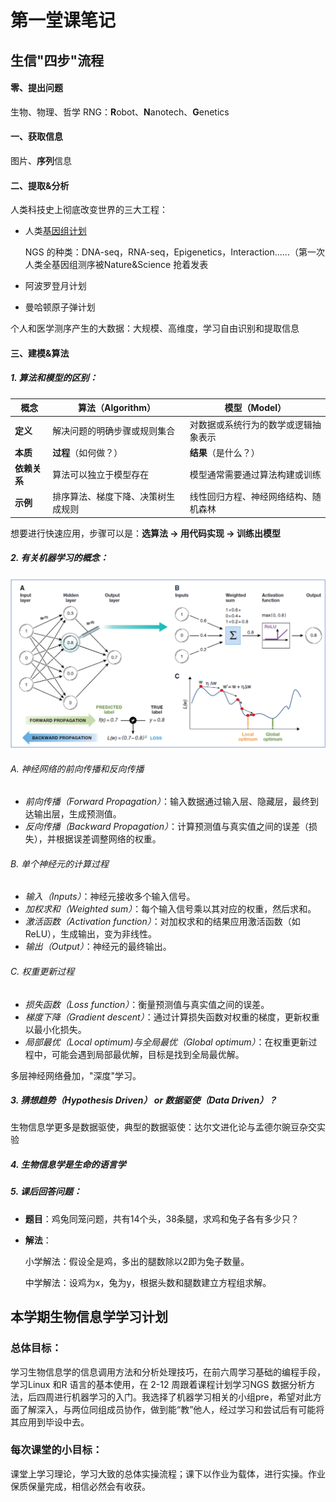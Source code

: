 # 第一堂课笔记

## 生信"四步"流程

#### **零、提出问题**       

生物、物理、哲学    RNG：**R**obot、**N**anotech、**G**enetics

#### **一、获取信息**

图片、**序列**信息

#### **二、提取&分析**

人类科技史上彻底改变世界的三大工程：

- 人类<u>基因组计划</u>

  NGS 的种类：DNA-seq，RNA-seq，Epigenetics，Interaction......（第一次人类全基因组测序被Nature&Science 抢着发表

- 阿波罗登月计划

- 曼哈顿原子弹计划

个人和医学测序产生的大数据：大规模、高维度，学习自由识别和提取信息

#### 三、建模&算法

##### 1. 算法和模型的区别：

| **概念**     | 算法（Algorithm）                  | 模型（Model）                        |
| ------------ | ---------------------------------- | ------------------------------------ |
| **定义**     | 解决问题的明确步骤或规则集合       | 对数据或系统行为的数学或逻辑抽象表示 |
| **本质**     | **过程**（如何做？）               | **结果**（是什么？）                 |
| **依赖关系** | 算法可以独立于模型存在             | 模型通常需要通过算法构建或训练       |
| **示例**     | 排序算法、梯度下降、决策树生成规则 | 线性回归方程、神经网络结构、随机森林 |

想要进行快速应用，步骤可以是：**选算法 → 用代码实现 → 训练出模型**	

##### **2. 有关机器学习的概念：**

![机器学习图标](ML.png)

###### A. 神经网络的前向传播和反向传播

- *前向传播（Forward Propagation）*：输入数据通过输入层、隐藏层，最终到达输出层，生成预测值。
- *反向传播（Backward Propagation）*：计算预测值与真实值之间的误差（损失），并根据误差调整网络的权重。

###### B. 单个神经元的计算过程

- *输入（Inputs）*：神经元接收多个输入信号。
- *加权求和（Weighted sum）*：每个输入信号乘以其对应的权重，然后求和。
- *激活函数（Activation function）*：对加权求和的结果应用激活函数（如ReLU），生成输出，变为非线性。
- *输出（Output）*：神经元的最终输出。

###### C. 权重更新过程

- *损失函数（Loss function）*：衡量预测值与真实值之间的误差。
- *梯度下降（Gradient descent）*：通过计算损失函数对权重的梯度，更新权重以最小化损失。
- *局部最优（Local optimum)与全局最优（Global optimum）*：在权重更新过程中，可能会遇到局部最优解，目标是找到全局最优解。

多层神经网络叠加，"深度"学习。

##### 3. 猜想趋势（**Hypothesis Driven）** or 数据驱使（**Data Driven）**？

生物信息学更多是数据驱使，典型的数据驱使：达尔文进化论与孟德尔豌豆杂交实验

##### 4. 生物信息学是生命的语言学

##### 5. 课后回答问题：

- **题目**：鸡兔同笼问题，共有14个头，38条腿，求鸡和兔子各有多少只？

- **解法**：

  小学解法：假设全是鸡，多出的腿数除以2即为兔子数量。

  中学解法：设鸡为x，兔为y，根据头数和腿数建立方程组求解。



## 本学期生物信息学学习计划

### 总体目标：

学习生物信息学的信息调用方法和分析处理技巧，在前六周学习基础的编程手段，学习Linux 和R 语言的基本使用，在 2-12 周跟着课程计划学习NGS 数据分析方法，后四周进行机器学习的入门。我选择了机器学习相关的小组pre，希望对此方面了解深入，与两位同组成员协作，做到能“教”他人，经过学习和尝试后有可能将其应用到毕设中去。

### 每次课堂的小目标：

课堂上学习理论，学习大致的总体实操流程；课下以作业为载体，进行实操。作业保质保量完成，相信必然会有收获。